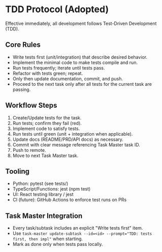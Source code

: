 # TDD Protocol (Adopted)

Effective immediately, all development follows Test-Driven Development (TDD).

## Core Rules
- Write tests first (unit/integration) that describe desired behavior.
- Implement the minimal code to make tests compile and run.
- Run tests frequently; iterate until tests pass.
- Refactor with tests green; repeat.
- Only then update documentation, commit, and push.
- Proceed to the next task only after all tests for the current task are passing.

## Workflow Steps
1. Create/Update tests for the task.
2. Run tests; confirm they fail (red).
3. Implement code to satisfy tests.
4. Run tests until green (unit + integration when applicable).
5. Update docs (README/PRD/API docs) as necessary.
6. Commit with clear message referencing Task Master task ID.
7. Push to remote.
8. Move to next Task Master task.

## Tooling
- Python: pytest (see tests/)
- TypeScript/Functions: jest (npm test)
- UI: React testing library / jest
- CI (future): GitHub Actions to enforce test runs on PRs

## Task Master Integration
- Every task/subtask includes an explicit "Write tests first" item.
- Use `task-master update-subtask --id=<id> --prompt="TDD: tests first, then impl"` when starting.
- Mark as done only when tests pass locally.

